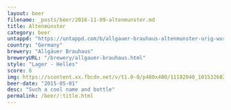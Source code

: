 ```yaml
---
layout: beer
filename: _posts/beer/2016-11-09-altenmunster.md
title: Altenmünster
category: beer
untappd: "https://untappd.com/b/allgauer-brauhaus-altenmunster-urig-wurzig/29819"
country: "Germany"
brewery: "Allgäuer Brauhaus"
breweryURL: "/brewery/allgauer-brauhaus.html"
style: "Lager - Helles"
score: 6
img: https://scontent.xx.fbcdn.net/v/t1.0-0/p480x480/11182040_10153268265373745_4318030430351182427_n.jpg?_nc_cat=108&_nc_ht=scontent.xx&oh=f0bae68b6ba27582954a2d3e969cab36&oe=5C95C6D9
beer-date: "2015-05-01"
desc: "Such a cool name and bottle"
permalink: /beer/:title.html
---
```


